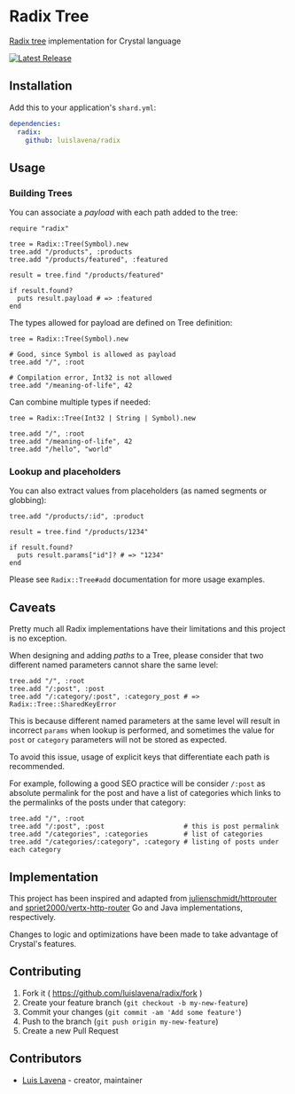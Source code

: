 # Radix Tree

[Radix tree](https://en.wikipedia.org/wiki/Radix_tree) implementation for
Crystal language

[![Latest Release](https://img.shields.io/github/release/luislavena/radix.svg)](https://github.com/luislavena/radix/releases)

## Installation

Add this to your application's `shard.yml`:

```yaml
dependencies:
  radix:
    github: luislavena/radix
```

## Usage

### Building Trees

You can associate a *payload* with each path added to the tree:

```crystal
require "radix"

tree = Radix::Tree(Symbol).new
tree.add "/products", :products
tree.add "/products/featured", :featured

result = tree.find "/products/featured"

if result.found?
  puts result.payload # => :featured
end
```

The types allowed for payload are defined on Tree definition:

```crystal
tree = Radix::Tree(Symbol).new

# Good, since Symbol is allowed as payload
tree.add "/", :root

# Compilation error, Int32 is not allowed
tree.add "/meaning-of-life", 42
```

Can combine multiple types if needed:

```crystal
tree = Radix::Tree(Int32 | String | Symbol).new

tree.add "/", :root
tree.add "/meaning-of-life", 42
tree.add "/hello", "world"
```

### Lookup and placeholders

You can also extract values from placeholders (as named segments or globbing):

```crystal
tree.add "/products/:id", :product

result = tree.find "/products/1234"

if result.found?
  puts result.params["id"]? # => "1234"
end
```

Please see `Radix::Tree#add` documentation for more usage examples.

## Caveats

Pretty much all Radix implementations have their limitations and this project
is no exception.

When designing and adding *paths* to a Tree, please consider that two different
named parameters cannot share the same level:

```crystal
tree.add "/", :root
tree.add "/:post", :post
tree.add "/:category/:post", :category_post # => Radix::Tree::SharedKeyError
```

This is because different named parameters at the same level will result in
incorrect `params` when lookup is performed, and sometimes the value for
`post` or `category` parameters will not be stored as expected.

To avoid this issue, usage of explicit keys that differentiate each path is
recommended.

For example, following a good SEO practice will be consider `/:post` as
absolute permalink for the post and have a list of categories which links to
the permalinks of the posts under that category:

```crystal
tree.add "/", :root
tree.add "/:post", :post                    # this is post permalink
tree.add "/categories", :categories         # list of categories
tree.add "/categories/:category", :category # listing of posts under each category
```

## Implementation

This project has been inspired and adapted from
[julienschmidt/httprouter](https://github.com/julienschmidt/httprouter) and
[spriet2000/vertx-http-router](https://github.com/spriet2000/vertx-http-router)
Go and Java implementations, respectively.

Changes to logic and optimizations have been made to take advantage of
Crystal's features.

## Contributing

1. Fork it ( https://github.com/luislavena/radix/fork )
2. Create your feature branch (`git checkout -b my-new-feature`)
3. Commit your changes (`git commit -am 'Add some feature'`)
4. Push to the branch (`git push origin my-new-feature`)
5. Create a new Pull Request

## Contributors

- [Luis Lavena](https://github.com/luislavena) - creator, maintainer
